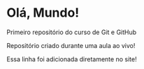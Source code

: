 # Olá, Mundo!
 Primeiro repositório do curso de Git e GitHub

 Repositório criado durante uma aula ao vivo!

Essa linha foi adicionada diretamente no site!
